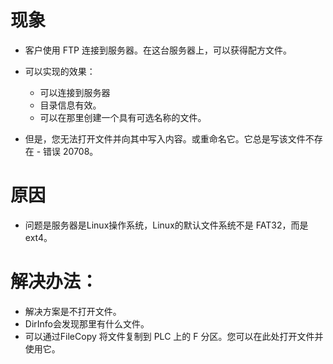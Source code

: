 # 现象
- 客户使用 FTP 连接到服务器。在这台服务器上，可以获得配方文件。
- 可以实现的效果：
    - 可以连接到服务器  
    - 目录信息有效。  
    - 可以在那里创建一个具有可选名称的文件。  

- 但是，您无法打开文件并向其中写入内容。或重命名它。它总是写该文件不存在 - 错误 20708。 

# 原因
- 问题是服务器是Linux操作系统，Linux的默认文件系统不是 FAT32，而是ext4。  
  
  
# 解决办法： 
- 解决方案是不打开文件。
- DirInfo会发现那里有什么文件。
- 可以通过FileCopy 将文件复制到 PLC 上的 F 分区。您可以在此处打开文件并使用它。